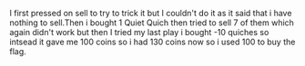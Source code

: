 I first pressed on sell to try to trick it but I couldn't do it as it said that i have nothing to sell.Then i bought 1 Quiet Quich then tried to sell 7 of them which again 
didn't work but then I tried my last play i bought -10 quiches so intsead it gave me 100 coins so i had 130 coins now so i used 100 to buy the flag.
